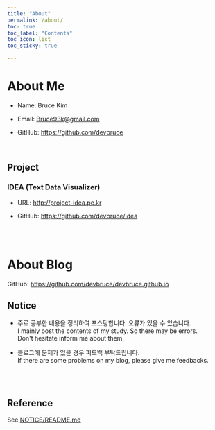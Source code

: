 ```yaml
---
title: "About"
permalink: /about/
toc: true
toc_label: "Contents"
toc_icon: list
toc_sticky: true

---
```


# About Me

- Name: Bruce Kim

- Email: Bruce93k@gmail.com

- GitHub: <https://github.com/devbruce>

<br>

## Project  

### IDEA (Text Data Visualizer)

- URL: <http://project-idea.pe.kr>  

- GitHub: <https://github.com/devbruce/idea>  

<br><br>

# About Blog  

GitHub: <https://github.com/devbruce/devbruce.github.io>

## Notice

- 주로 공부한 내용을 정리하여 포스팅합니다. 오류가 있을 수 있습니다.  
I mainly post the contents of my study. So there may be errors.  
Don't hesitate inform me about them.

- 블로그에 문제가 있을 경우 피드백 부탁드립니다.  
If there are some problems on my blog, please give me feedbacks.

<br><br>

## Reference

See [NOTICE/README.md](https://github.com/DevBruce/DevBruce.github.io/blob/master/NOTICE/README.md)
